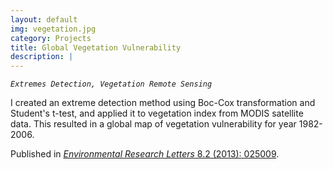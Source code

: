 ```yaml
---
layout: default
img: vegetation.jpg
category: Projects
title: Global Vegetation Vulnerability
description: |
---
```

_`Extremes Detection, Vegetation Remote Sensing`_

I created an extreme detection method using Boc-Cox transformation and Student's t-test, and applied it to vegetation index from MODIS satellite data. This resulted in a global map of vegetation vulnerability for year 1982-2006. 

Published in [_Environmental Research Letters_ 8.2 (2013): 025009](http://iopscience.iop.org/1748-9326/8/2/025009).
